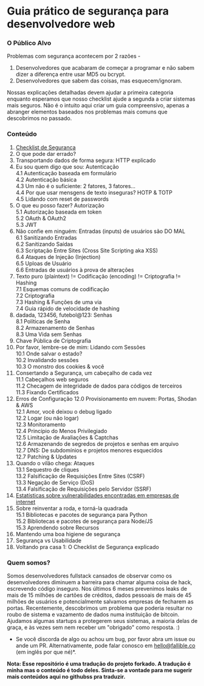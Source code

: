# Guia prático de segurança para desenvolvedore web

### O Público Alvo

Problemas com segurança acontecem por 2 razões - 

1. Desenvolvedores que acabaram de começar a programar e não sabem dizer a diferença entre usar MD5 ou bcrypt.
2. Desenvolvedores que sabem das coisas, mas esquecem/ignoram.

Nossas explicações detalhadas devem ajudar a primeira categoria enquanto esperamos que nosso checklist ajude a segunda a criar sistemas mais seguros. Não é o intuito aqui criar um guia compreensivo, apenas a abranger elementos baseados nos problemas mais comuns que descobrimos no passado.



### Conteúdo

1. [Checklist de Segurança](security-checklist.md)
2. O que pode dar errado?
3. Transportando dados de forma segura: HTTP explicado
4. Eu sou quem digo que sou: Autenticação 	
4.1 Autenticação baseada em formulário			
4.2 Autenticação básica			
4.3 Um não é o suficiente: 2 fatores, 3 fatores... 			
4.4 Por que usar mensgens de texto inseguras? HOTP & TOTP 		
4.5 Lidando com reset de passwords 		
5. O que eu posso fazer? Autorização	
5.1 Autorização baseada em token	
5.2 OAuth & OAuth2  	
5.3 JWT	
6. Não confie em ninguém: Entradas (inputs) de usuários são DO MAL	
6.1 Sanitizando Entradas  	
6.2 Sanitizando Saídas 	
6.3 Scriptação Entre Sites (Cross Site Scripting aka XSS)  	
6.4 Ataques de Injeção (Injection) 		
6.5 Uploas de Usuário 	
6.6 Entradas de usuários à prova de alterações 	
7. Texto puro (plaintext) != Codificação (encoding) != Criptografia  != Hashing  	
7.1 Esquemas comuns de codificação 		
7.2 Criptografia 	
7.3 Hashing & Funções de uma via 	
7.4 Guia rápido de velocidade de hashing 	
8. dadada, 123456, futebol@123: Senhas 	
8.1 Políticas de Senha 			
8.2 Armazenamento de Senhas  	
8.3 Uma Vida sem Senhas 	
9. Chave Pública de Criptografia  	
10. Por favor, lembre-se de mim: Lidando com Sessões 		
10.1 Onde salvar o estado?   		
10.2 Invalidando sessões   	
10.3 O monstro dos cookies & você 	
11. Consertando a Segurança, um cabeçalho de cada vez  	
11.1 Cabeçalhos web seguros 	
11.2 Checagem de integridade de dados para códigos de terceiros 	
11.3 Fixando Certificados 	
12. Erros de Configuração 
12.0 Provisionamento em nuvem: Portas, Shodan & AWS 	
12.1 Amor, você deixou o debug ligado 	
12.2 Logar (ou não logar) 	
12.3 Monitoramento  	
12.4 Princípio do Menos Privilegiado 	
12.5 Limitação de Avaliações & Captchas  	
12.6 Armazenando de segredos de projetos e senhas em arquivo 	
12.7 DNS: De subdomínios e projetos menores esquecidos  	
12.7 Patching & Updates  	
13. Quando o vilão chega: Ataques 	
13.1 Sequestro de cliques 	
13.2 Falsificação de Requisições Entre Sites (CSRF) 	
13.3 Negação de Serviço (DoS) 	
13.4 Falsificação de Requisições pelo Servidor (SSRF) 	
14. [Estatísticas sobre vulnerabilidades encontradas em empresas de internet](vulnerabilities-stats.md)    
15. Sobre reinventar a roda, e torná-la quadrada 		
15.1 Bibliotecas e pacotes de segurança para Python  	
15.2 Bibliotecas e pacotes de segurança para Node/JS 	
15.3 Aprendendo sobre Recursos 
16. Mantendo uma boa higiene de segurança 
17. Segurança vs Usabilidade 
18. Voltando pra casa 1: O Checklist de Segurança explicado 
 



### Quem somos?

Somos desenvolvedores fullstack cansados de observar como os desenvolvedores diminuem a barreira para chamar alguma coisa de hack, escrevendo código inseguro. Nos últimos 6 meses prevenimos leaks de mais de 15 milhões de cartões de créditos, dados pessoais de mais de 45 milhões de usuários e potencialmente salvamos empresas de fecharem as portas. Recentemente, descobrimos um problema que poderia resultar no roubo de sistema e vazamento de dados numa instituição de bitcoin. Ajudamos algumas startups a protegerem seus sistemas, a maioria delas de graça, e às vezes sem nem receber um "obrigado" como resposta. :)

* Se você discorda de algo ou achou um bug, por favor abra um issue ou ande um PR. Alternativamente, pode falar conosco em hello@fallible.co (em inglês por que né)*.

**Nota: Esse repositório é uma tradução do projeto forkado. A tradução é minha mas o conteúdo é todo deles. Sinta-se a vontade para me sugerir mais conteúdos aqui no githubss pra traduzir.**